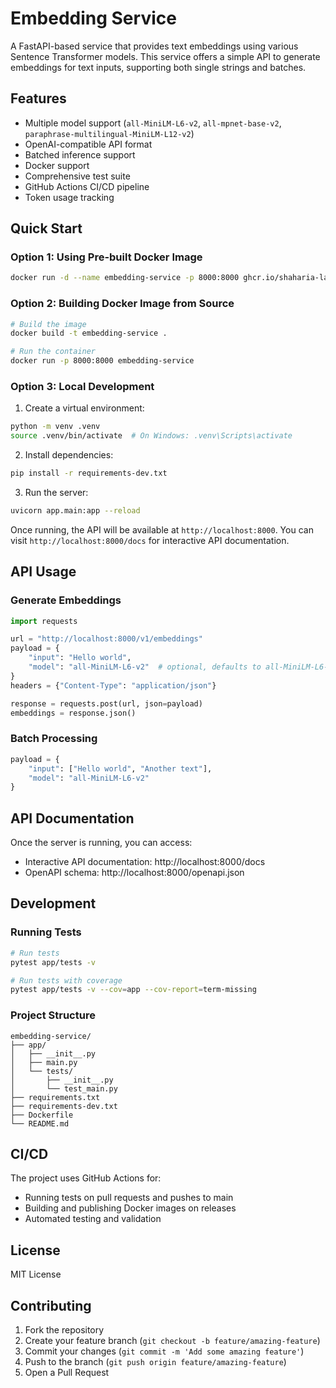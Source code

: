 # Embedding Service

A FastAPI-based service that provides text embeddings using various Sentence Transformer models. This service offers a simple API to generate embeddings for text inputs, supporting both single strings and batches.

## Features

- Multiple model support (`all-MiniLM-L6-v2`, `all-mpnet-base-v2`, `paraphrase-multilingual-MiniLM-L12-v2`)
- OpenAI-compatible API format
- Batched inference support
- Docker support
- Comprehensive test suite
- GitHub Actions CI/CD pipeline
- Token usage tracking

## Quick Start

### Option 1: Using Pre-built Docker Image

```bash
docker run -d --name embedding-service -p 8000:8000 ghcr.io/shaharia-lab/embedding-service:latest
```

### Option 2: Building Docker Image from Source

```bash
# Build the image
docker build -t embedding-service .

# Run the container
docker run -p 8000:8000 embedding-service
```

### Option 3: Local Development

1. Create a virtual environment:
```bash
python -m venv .venv
source .venv/bin/activate  # On Windows: .venv\Scripts\activate
```

2. Install dependencies:
```bash
pip install -r requirements-dev.txt
```

3. Run the server:
```bash
uvicorn app.main:app --reload
```

Once running, the API will be available at `http://localhost:8000`. You can visit `http://localhost:8000/docs` for interactive API documentation.

## API Usage

### Generate Embeddings

```python
import requests

url = "http://localhost:8000/v1/embeddings"
payload = {
    "input": "Hello world",
    "model": "all-MiniLM-L6-v2"  # optional, defaults to all-MiniLM-L6-v2
}
headers = {"Content-Type": "application/json"}

response = requests.post(url, json=payload)
embeddings = response.json()
```

### Batch Processing

```python
payload = {
    "input": ["Hello world", "Another text"],
    "model": "all-MiniLM-L6-v2"
}
```

## API Documentation

Once the server is running, you can access:
- Interactive API documentation: http://localhost:8000/docs
- OpenAPI schema: http://localhost:8000/openapi.json

## Development

### Running Tests

```bash
# Run tests
pytest app/tests -v

# Run tests with coverage
pytest app/tests -v --cov=app --cov-report=term-missing
```

### Project Structure

```
embedding-service/
├── app/
│   ├── __init__.py
│   ├── main.py
│   └── tests/
│       ├── __init__.py
│       └── test_main.py
├── requirements.txt
├── requirements-dev.txt
├── Dockerfile
└── README.md
```

## CI/CD

The project uses GitHub Actions for:
- Running tests on pull requests and pushes to main
- Building and publishing Docker images on releases
- Automated testing and validation

## License

MIT License

## Contributing

1. Fork the repository
2. Create your feature branch (`git checkout -b feature/amazing-feature`)
3. Commit your changes (`git commit -m 'Add some amazing feature'`)
4. Push to the branch (`git push origin feature/amazing-feature`)
5. Open a Pull Request
